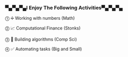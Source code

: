 ### ▀▄▀▄▀▄I Enjoy The Following Activities▀▄▀▄▀▄

⓵ ➗ Working with numbers (Math)<br />

⓶ 📈 Computational Finance (Stonks)<br />

⓷ 🤔 Building algorithms (Comp Sci)<br />

⓸ ✅ Automating tasks (Big and Small)<br />
